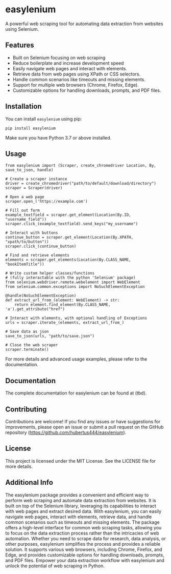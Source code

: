 # easylenium
A powerful web scraping tool for automating data extraction from websites using Selenium.

## Features
- Built on Selenium focusing on web scraping
- Reduce boilerplate and increase development speed
- Easily navigate web pages and interact with elements.
- Retrieve data from web pages using XPath or CSS selectors.
- Handle common scenarios like timeouts and missing elements.
- Support for multiple web browsers (Chrome, Firefox, Edge).
- Customizable options for handling downloads, prompts, and PDF files.

## Installation
You can install `easylenium` using pip:
```shell
pip install easylenium
```

Make sure you have Python 3.7 or above installed.

## Usage
```shell
from easylenium import (Scraper, create_chromedriver Location, By, save_to_json, handle)

# Create a scraper instance
driver = create_chromedriver("path/to/default/download/directory")
scraper = Scraper(driver)

# Open a web page
scraper.open_('https://example.com')

# Fill out form
example_textfield = scraper.get_element(Location(By.ID, "username_field"))
scraper.click_(example_textfield).send_keys("my_username")

# Interact with buttons
continue_button = scraper.get_element(Location(By.XPATH, "xpath/to/button"))
scraper.click_(continue_button)

# Find and retrieve elements
elements = scraper.get_elements(Location(By.CLASS_NAME, "bookItemTitle"))

# Write custom helper classes/functions
# (fully interactable with the python 'Selenium' package)
from selenium.webdriver.remote.webelement import WebElement
from selenium.common.exceptions import NoSuchElementException

@handle(NoSuchElementException)
def extract_url_from_(element: WebElement) -> str:
    return element.find_element(By.CLASS_NAME, 'a').get_attribute("href")

# Interact with elements, with optional handling of Exceptions
urls = scraper.iterate_(elements, extract_url_from_)

# Save data as json
save_to_json(urls, "path/to/save.json")

# Close the web scraper
scraper.terminate()
```

For more details and advanced usage examples, please refer to the documentation.

## Documentation
The complete documentation for easylenium can be found at (tbd).

## Contributing
Contributions are welcome! If you find any issues or have suggestions for improvements, please open an issue or submit a pull request on the GitHub repository (https://github.com/hubertus444/easylenium).

## License
This project is licensed under the MIT License. See the LICENSE file for more details.

## Additional Info
The easylenium package provides a convenient and efficient 
way to perform web scraping and automate data extraction from websites.
It is built on top of the Selenium library, leveraging its capabilities 
to interact with web pages and extract desired data. 
With easylenium, you can easily navigate web pages, interact with elements, 
retrieve data, and handle common scenarios such as timeouts and 
missing elements. 
The package offers a high-level interface for common web scraping tasks, 
allowing you to focus on the data extraction process rather than 
the intricacies of web automation. 
Whether you need to scrape data for research, data analysis, or other purposes, 
easylenium simplifies the process and provides a reliable solution. 
It supports various web browsers, including Chrome, Firefox, and Edge, and 
provides customizable options for handling downloads, prompts, and PDF files. 
Empower your data extraction workflow with easylenium and 
unlock the potential of web scraping in Python.